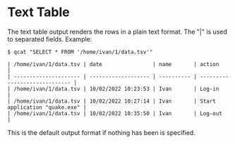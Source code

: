 # Text Table

The text table output renders the rows in a plain text format. The "|" is used to separated fields. Example:

```
$ qcat "SELECT * FROM '/home/ivan/1/data.tsv'"

| /home/ivan/1/data.tsv | date                | name       | action                        |
| --------------------- | ------------------- | ---------- | ----------------------------- |
| /home/ivan/1/data.tsv | 10/02/2022 10:23:53 | Ivan       | Log-in                        |
| /home/ivan/1/data.tsv | 10/02/2022 10:27:14 | Ivan       | Start application "quake.exe" |
| /home/ivan/1/data.tsv | 10/02/2022 10:35:50 | Ivan       | Log-out                       |
```

This is the default output format if nothing has been is specified.
